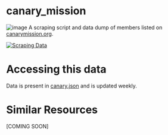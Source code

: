 # canary_mission

![image](https://github.com/kosher247/canary_mission/assets/174394289/4a7ae155-09f6-41d3-a9a9-5248022b69f6) A scraping script and data dump of members listed on [canarymission.org](https://canarymission.org/). 

[![Scraping Data](https://github.com/kosher247/canary_mission/actions/workflows/scrape.yml/badge.svg)](https://github.com/kosher247/canary_mission/actions/workflows/scrape.yml)
# Accessing this data

Data is present in [canary.json](https://github.com/kosher247/canary_mission/blob/main/canary.json) and is updated weekly.

# Similar Resources 

[COMING SOON]
